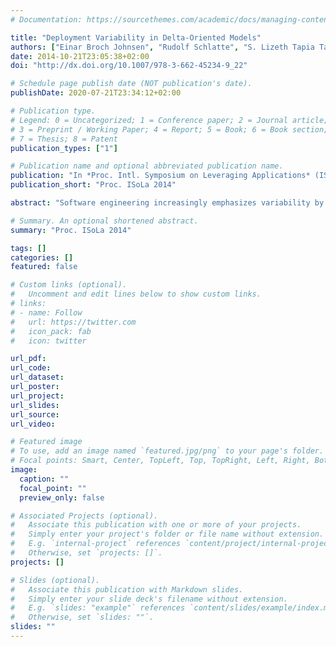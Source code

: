 ```yaml
---
# Documentation: https://sourcethemes.com/academic/docs/managing-content/

title: "Deployment Variability in Delta-Oriented Models"
authors: ["Einar Broch Johnsen", "Rudolf Schlatte", "S. Lizeth Tapia Tarifa"]
date: 2014-10-21T23:05:38+02:00 
doi: "http://dx.doi.org/10.1007/978-3-662-45234-9_22"

# Schedule page publish date (NOT publication's date).
publishDate: 2020-07-21T23:34:12+02:00

# Publication type.
# Legend: 0 = Uncategorized; 1 = Conference paper; 2 = Journal article;
# 3 = Preprint / Working Paper; 4 = Report; 5 = Book; 6 = Book section;
# 7 = Thesis; 8 = Patent
publication_types: ["1"]

# Publication name and optional abbreviated publication name.
publication: "In *Proc. Intl. Symposium on Leveraging Applications* (ISoLA 2014). LNCS 8802. © Springer 2014."
publication_short: "Proc. ISoLa 2014"

abstract: "Software engineering increasingly emphasizes variability by developing families of products for a range of application contexts or user requirements. ABS is a modeling language which supports variability in the formal modeling of software by using feature selection to transform a delta-oriented base model into a concrete product model. ABS also supports deployment models, with a separation of concerns between execution cost and server capacity. This allows the model-based assessment of deployment choices on a product’s quality of service. This paper combines deployment models with the variability concepts of ABS, to model deployment choices as features when designing a family of products."

# Summary. An optional shortened abstract.
summary: "Proc. ISoLa 2014"

tags: []
categories: []
featured: false

# Custom links (optional).
#   Uncomment and edit lines below to show custom links.
# links:
# - name: Follow
#   url: https://twitter.com
#   icon_pack: fab
#   icon: twitter

url_pdf:
url_code:
url_dataset:
url_poster:
url_project:
url_slides:
url_source:
url_video:

# Featured image
# To use, add an image named `featured.jpg/png` to your page's folder. 
# Focal points: Smart, Center, TopLeft, Top, TopRight, Left, Right, BottomLeft, Bottom, BottomRight.
image:
  caption: ""
  focal_point: ""
  preview_only: false

# Associated Projects (optional).
#   Associate this publication with one or more of your projects.
#   Simply enter your project's folder or file name without extension.
#   E.g. `internal-project` references `content/project/internal-project/index.md`.
#   Otherwise, set `projects: []`.
projects: []

# Slides (optional).
#   Associate this publication with Markdown slides.
#   Simply enter your slide deck's filename without extension.
#   E.g. `slides: "example"` references `content/slides/example/index.md`.
#   Otherwise, set `slides: ""`.
slides: ""
---
```

